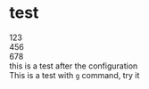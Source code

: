 # test

123
<br>
456
<br>
678
<br>
this is a test after the configuration
<br>
This is a test with `g` command, try it

